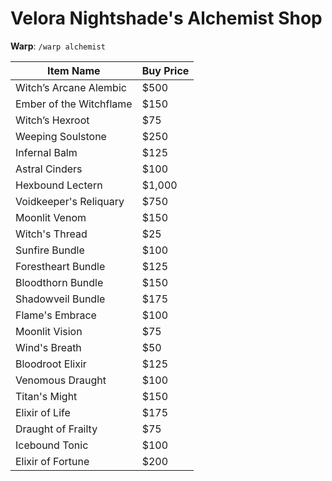 # Velora Nightshade's Alchemist Shop

**Warp**: `/warp alchemist`

| Item Name               | Buy Price |
|-------------------------|-----------|
| Witch’s Arcane Alembic  | $500      |
| Ember of the Witchflame | $150      |
| Witch’s Hexroot         | $75       |
| Weeping Soulstone       | $250      |
| Infernal Balm           | $125      |
| Astral Cinders          | $100      |
| Hexbound Lectern        | $1,000    |
| Voidkeeper's Reliquary  | $750      |
| Moonlit Venom           | $150      |
| Witch's Thread          | $25       |
| Sunfire Bundle          | $100      |
| Forestheart Bundle      | $125      |
| Bloodthorn Bundle       | $150      |
| Shadowveil Bundle       | $175      |
| Flame's Embrace         | $100      |
| Moonlit Vision          | $75       |
| Wind's Breath           | $50       |
| Bloodroot Elixir        | $125      |
| Venomous Draught        | $100      |
| Titan's Might           | $150      |
| Elixir of Life          | $175      |
| Draught of Frailty      | $75       |
| Icebound Tonic          | $100      |
| Elixir of Fortune       | $200      |